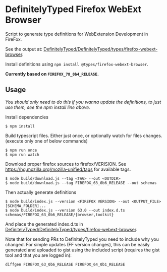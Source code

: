 # DefinitelyTyped Firefox WebExt Browser

Script to generate type definitions for WebExtension Development in FireFox.

See the output at: [DefinitelyTyped/DefinitelyTyped/types/firefox-webext-browser](https://github.com/DefinitelyTyped/DefinitelyTyped/tree/master/types/firefox-webext-browser).

Install definitions using `npm install @types/firefox-webext-browser`.

**Currently based on `FIREFOX_78_0b4_RELEASE`.**

## Usage
*You should only need to do this if you wanna update the definitions, to just use them, see the npm install line above.*

Install dependencies
```console
$ npm install
```

Build typescript files. Either just once, or optionally watch for files changes. (execute only one of below commands)
```console
$ npm run once
$ npm run watch
```

Download proper firefox sources to firefox/VERISION.
See https://hg.mozilla.org/mozilla-unified/tags for available tags.
```console
$ node build/download.js --tag <TAG> --out <OUTDIR>
$ node build/download.js --tag FIREFOX_63_0b6_RELEASE --out schemas
```

Then actually generate definitions
```console
$ node build/index.js --version <FIREFOX VERSION> --out <OUTPUT_FILE> [SCHEMA_FOLDER]...
$ node build/index.js --version 63.0 --out index.d.ts schemas/FIREFOX_63_0b6_RELEASE/{browser,toolkit}
```

And place the generated index.d.ts in [DefinitelyTyped/DefinitelyTyped/types/firefox-webext-browser](https://github.com/DefinitelyTyped/DefinitelyTyped/tree/master/types/firefox-webext-browser).

Note that for sending PRs to DefinitelyTyped you need to include why you changed. For simple updates (FF version 
changes), this can be easily generated and uploaded to gist using the included script (requires the gist tool and 
that you are logged in):
```console
diffgen FIREFOX_63_0b6_RELEASE FIREFOX_64_0b1_RELEASE
```
